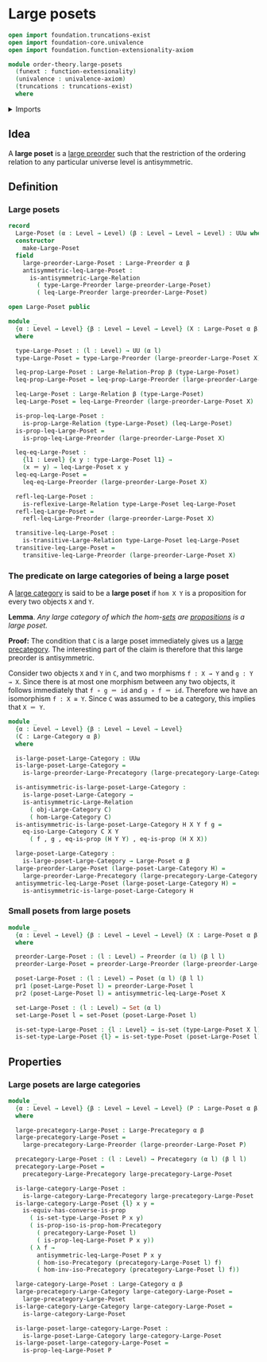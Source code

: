 # Large posets

```agda
open import foundation.truncations-exist
open import foundation-core.univalence
open import foundation.function-extensionality-axiom

module order-theory.large-posets
  (funext : function-extensionality)
  (univalence : univalence-axiom)
  (truncations : truncations-exist)
  where
```

<details><summary>Imports</summary>

```agda
open import category-theory.isomorphisms-in-large-categories funext univalence truncations
open import category-theory.isomorphisms-in-precategories funext univalence truncations
open import category-theory.large-categories funext univalence truncations
open import category-theory.large-precategories funext univalence truncations
open import category-theory.precategories funext univalence truncations

open import foundation.dependent-pair-types
open import foundation.dependent-products-propositions funext
open import foundation.identity-types funext
open import foundation.large-binary-relations funext univalence truncations
open import foundation.logical-equivalences funext
open import foundation.propositions funext univalence
open import foundation.sets funext univalence
open import foundation.universe-levels

open import order-theory.large-preorders funext univalence truncations
open import order-theory.posets funext univalence truncations
open import order-theory.preorders funext univalence truncations
```

</details>

## Idea

A **large poset** is a [large preorder](order-theory.large-preorders.md) such
that the restriction of the ordering relation to any particular universe level
is antisymmetric.

## Definition

### Large posets

```agda
record
  Large-Poset (α : Level → Level) (β : Level → Level → Level) : UUω where
  constructor
    make-Large-Poset
  field
    large-preorder-Large-Poset : Large-Preorder α β
    antisymmetric-leq-Large-Poset :
      is-antisymmetric-Large-Relation
        ( type-Large-Preorder large-preorder-Large-Poset)
        ( leq-Large-Preorder large-preorder-Large-Poset)

open Large-Poset public

module _
  {α : Level → Level} {β : Level → Level → Level} (X : Large-Poset α β)
  where

  type-Large-Poset : (l : Level) → UU (α l)
  type-Large-Poset = type-Large-Preorder (large-preorder-Large-Poset X)

  leq-prop-Large-Poset : Large-Relation-Prop β (type-Large-Poset)
  leq-prop-Large-Poset = leq-prop-Large-Preorder (large-preorder-Large-Poset X)

  leq-Large-Poset : Large-Relation β (type-Large-Poset)
  leq-Large-Poset = leq-Large-Preorder (large-preorder-Large-Poset X)

  is-prop-leq-Large-Poset :
    is-prop-Large-Relation (type-Large-Poset) (leq-Large-Poset)
  is-prop-leq-Large-Poset =
    is-prop-leq-Large-Preorder (large-preorder-Large-Poset X)

  leq-eq-Large-Poset :
    {l1 : Level} {x y : type-Large-Poset l1} →
    (x ＝ y) → leq-Large-Poset x y
  leq-eq-Large-Poset =
    leq-eq-Large-Preorder (large-preorder-Large-Poset X)

  refl-leq-Large-Poset :
    is-reflexive-Large-Relation type-Large-Poset leq-Large-Poset
  refl-leq-Large-Poset =
    refl-leq-Large-Preorder (large-preorder-Large-Poset X)

  transitive-leq-Large-Poset :
    is-transitive-Large-Relation type-Large-Poset leq-Large-Poset
  transitive-leq-Large-Poset =
    transitive-leq-Large-Preorder (large-preorder-Large-Poset X)
```

### The predicate on large categories of being a large poset

A [large category](category-theory.large-categories.md) is said to be a **large
poset** if `hom X Y` is a proposition for every two objects `X` and `Y`.

**Lemma**. _Any large category of which the hom-[sets](foundation-core.sets.md)
are [propositions](foundation-core.propositions.md) is a large poset._

**Proof:** The condition that `C` is a large poset immediately gives us a
[large precategory](category-theory.large-precategories.md). The interesting
part of the claim is therefore that this large preorder is antisymmetric.

Consider two objects `X` and `Y` in `C`, and two morphisms `f : X → Y` and
`g : Y → X`. Since there is at most one morphism between any two objects, it
follows immediately that `f ∘ g ＝ id` and `g ∘ f ＝ id`. Therefore we have an
isomorphism `f : X ≅ Y`. Since `C` was assumed to be a category, this implies
that `X ＝ Y`.

```agda
module _
  {α : Level → Level} {β : Level → Level → Level}
  (C : Large-Category α β)
  where

  is-large-poset-Large-Category : UUω
  is-large-poset-Large-Category =
    is-large-preorder-Large-Precategory (large-precategory-Large-Category C)

  is-antisymmetric-is-large-poset-Large-Category :
    is-large-poset-Large-Category →
    is-antisymmetric-Large-Relation
      ( obj-Large-Category C)
      ( hom-Large-Category C)
  is-antisymmetric-is-large-poset-Large-Category H X Y f g =
    eq-iso-Large-Category C X Y
      ( f , g , eq-is-prop (H Y Y) , eq-is-prop (H X X))

  large-poset-Large-Category :
    is-large-poset-Large-Category → Large-Poset α β
  large-preorder-Large-Poset (large-poset-Large-Category H) =
    large-preorder-Large-Precategory (large-precategory-Large-Category C) H
  antisymmetric-leq-Large-Poset (large-poset-Large-Category H) =
    is-antisymmetric-is-large-poset-Large-Category H
```

### Small posets from large posets

```agda
module _
  {α : Level → Level} {β : Level → Level → Level} (X : Large-Poset α β)
  where

  preorder-Large-Poset : (l : Level) → Preorder (α l) (β l l)
  preorder-Large-Poset = preorder-Large-Preorder (large-preorder-Large-Poset X)

  poset-Large-Poset : (l : Level) → Poset (α l) (β l l)
  pr1 (poset-Large-Poset l) = preorder-Large-Poset l
  pr2 (poset-Large-Poset l) = antisymmetric-leq-Large-Poset X

  set-Large-Poset : (l : Level) → Set (α l)
  set-Large-Poset l = set-Poset (poset-Large-Poset l)

  is-set-type-Large-Poset : {l : Level} → is-set (type-Large-Poset X l)
  is-set-type-Large-Poset {l} = is-set-type-Poset (poset-Large-Poset l)
```

## Properties

### Large posets are large categories

```agda
module _
  {α : Level → Level} {β : Level → Level → Level} (P : Large-Poset α β)
  where

  large-precategory-Large-Poset : Large-Precategory α β
  large-precategory-Large-Poset =
    large-precategory-Large-Preorder (large-preorder-Large-Poset P)

  precategory-Large-Poset : (l : Level) → Precategory (α l) (β l l)
  precategory-Large-Poset =
    precategory-Large-Precategory large-precategory-Large-Poset

  is-large-category-Large-Poset :
    is-large-category-Large-Precategory large-precategory-Large-Poset
  is-large-category-Large-Poset {l} x y =
    is-equiv-has-converse-is-prop
      ( is-set-type-Large-Poset P x y)
      ( is-prop-iso-is-prop-hom-Precategory
        ( precategory-Large-Poset l)
        ( is-prop-leq-Large-Poset P x y))
      ( λ f →
        antisymmetric-leq-Large-Poset P x y
        ( hom-iso-Precategory (precategory-Large-Poset l) f)
        ( hom-inv-iso-Precategory (precategory-Large-Poset l) f))

  large-category-Large-Poset : Large-Category α β
  large-precategory-Large-Category large-category-Large-Poset =
    large-precategory-Large-Poset
  is-large-category-Large-Category large-category-Large-Poset =
    is-large-category-Large-Poset

  is-large-poset-large-category-Large-Poset :
    is-large-poset-Large-Category large-category-Large-Poset
  is-large-poset-large-category-Large-Poset =
    is-prop-leq-Large-Poset P
```
